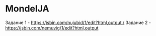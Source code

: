 ﻿# MondelJA
Задание 1 - https://jsbin.com/nujubid/1/edit?html,output./
Задание 2 - https://jsbin.com/nemuvig/1/edit?html,output
